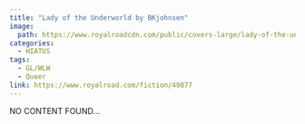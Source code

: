 ```yaml
---
title: "Lady of the Underworld by BKjohnsen"
image: 
  path: https://www.royalroadcdn.com/public/covers-large/lady-of-the-underworld-aadazlso1xa.jpg
categories:
  - HIATUS
tags:
  - GL/WLW
  - Queer
link: https://www.royalroad.com/fiction/49877
---
```

NO CONTENT FOUND...